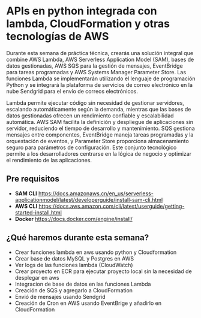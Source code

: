 # APIs en python integrada con lambda, CloudFormation y otras tecnologías de AWS

Durante esta semana de práctica técnica, crearás una solución integral que combine AWS Lambda, AWS Serverless Application Model (SAM), bases de datos gestionadas, AWS SQS para la gestión de mensajes, EventBridge para tareas programadas y AWS Systems Manager Parameter Store. Las funciones Lambda se implementarán utilizando el lenguaje de programación Python y se integrará la plataforma de servicios de correo electrónico en la nube Sendgrid para el envío de  correos electrónicos.

Lambda permite ejecutar código sin necesidad de gestionar servidores, escalando automáticamente según la demanda, mientras que las bases de datos gestionadas ofrecen un rendimiento confiable y escalabilidad automática. AWS SAM facilita la definición y despliegue de aplicaciones sin servidor, reduciendo el tiempo de desarrollo y mantenimiento. SQS gestiona mensajes entre componentes, EventBridge maneja tareas programadas y la orquestación de eventos, y Parameter Store proporciona almacenamiento seguro para parámetros de configuración. Este conjunto tecnológico permite a los desarrolladores centrarse en la lógica de negocio y optimizar el rendimiento de las aplicaciones.

## Pre requisitos

* **SAM CLI** https://docs.amazonaws.cn/en_us/serverless-applicationmodel/latest/developerguide/install-sam-cli.html
* **AWS CLI** https://docs.aws.amazon.com/cli/latest/userguide/getting-started-install.html
* **Docker** https://docs.docker.com/engine/install/

## ¿Qué haremos durante esta semana?

* Crear funciones lambda en aws usando python y Cloudformation
* Crear base de datos MySQL y Postgres en AWS
* Ver logs de las funciones lambda (CloudWatch)
* Crear proyecto en ECR para ejecutar proyecto local sin la necesidad de desplegar en aws
* Integracion de base de datos en las funciones Lambda
* Creación de SQS y agregarlo a CloudFormation
* Envió de mensajes usando Sendgrid
* Creación de Cron en AWS usando EventBrige y añadirlo en CloudFormation





